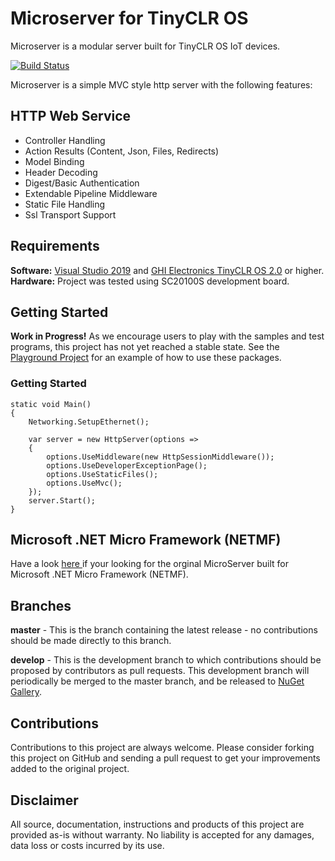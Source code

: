 # Microserver for TinyCLR OS

Microserver is a modular server built for TinyCLR OS IoT devices.

[![Build Status](https://img.shields.io/github/workflow/status/microcompiler/microserver/Actions%20CI?style=flat-square&logo=github)](https://github.com/microcompiler/microserver/actions)

Microserver is a simple MVC style http server with the following features:

## HTTP Web Service

* Controller Handling
* Action Results (Content, Json, Files, Redirects)
* Model Binding
* Header Decoding
* Digest/Basic Authentication
* Extendable Pipeline Middleware
* Static File Handling
* Ssl Transport Support

## Requirements

**Software:**  <a href="https://visualstudio.microsoft.com/downloads/">Visual Studio 2019</a> and <a href="https://www.ghielectronics.com/">GHI Electronics TinyCLR OS 2.0</a> or higher.  
**Hardware:** Project was tested 
using SC20100S development board.  

## Getting Started

**Work in Progress!** As we encourage users to play with the samples and test programs, this project has not yet reached a stable state. See the [Playground Project](https://github.com/microcompiler/microserver/tree/master/playground) for an example of how to use these packages.

### Getting Started

```CSharp
static void Main()
{
    Networking.SetupEthernet();

    var server = new HttpServer(options =>
    {
        options.UseMiddleware(new HttpSessionMiddleware());
        options.UseDeveloperExceptionPage();
        options.UseStaticFiles();
        options.UseMvc();
    });
    server.Start();
}
```

## Microsoft .NET Micro Framework (NETMF)

Have a look <a href="https://github.com/microcompiler/microserver/releases/tag/v1.1.0"> here </a> if your looking for the orginal MicroServer built for Microsoft .NET Micro Framework (NETMF).

## Branches

**master** - This is the branch containing the latest release - no contributions should be made directly to this branch.

**develop** - This is the development branch to which contributions should be proposed by contributors as pull requests. This development branch will periodically be merged to the master branch, and be released to [NuGet Gallery](https://www.nuget.org).

## Contributions

Contributions to this project are always welcome. Please consider forking this project on GitHub and sending a pull request to get your improvements added to the original project.

## Disclaimer

All source, documentation, instructions and products of this project are provided as-is without warranty. No liability is accepted for any damages, data loss or costs incurred by its use.
